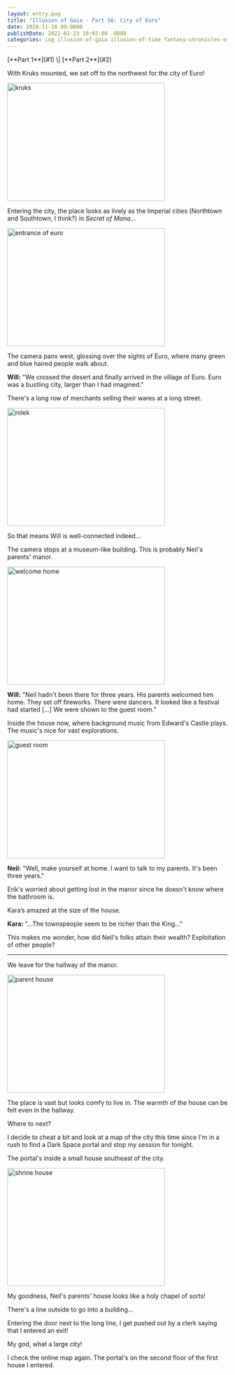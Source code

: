```yaml
---
layout: entry.pug
title: "Illusion of Gaia - Part 56: City of Euro"
date: 2018-11-16 09-0800
publishDate: 2021-02-23 10:02:00 -0800
categories: iog illusion-of-gaia illusion-of-time fantasy-chronicles-of-gaia gaia-gensoki quintet-enix playthroughs
---
```


<p class="entry-partination" markdown="1">[**Part 1**](#1) \| [**Part 2**](#2)</p>

<a name="1"></a>

With Kruks mounted, we set off to the northwest for the city of Euro!

<img src="https://i.imgur.com/qLrBYqL.png" alt="kruks" width="360" height="270" id="liveblog" />

Entering the city, the place looks as lively as the Imperial cities (Northtown and Southtown, I think?) in *Secret of Mana*...

<img src="https://i.imgur.com/QUROLWR.png" alt="entrance of euro" width="360" height="270" id="liveblog" />

The camera pans west, glossing over the sights of Euro, where many green and blue haired people walk about.

**Will:** "We crossed the desert and finally arrived in the village of Euro. Euro was a bustling city, larger than I had imagined."

There's a long row of merchants selling their wares at a long street.

<img src="https://i.imgur.com/ojMrpfH.png" alt="rolek" width="360" height="270" id="liveblog" />

So that means Will is well-connected indeed...

The camera stops at a museum-like building. This is probably Neil's parents' manor.

<img src="https://i.imgur.com/adzcrzB.png" alt="welcome home" width="360" height="270" id="liveblog" />

**Will:** "Neil hadn't been there for three years. His parents welcomed him home. They set off fireworks. There were dancers. It looked like a festival had started [...] We were shown to the guest room."

Inside the house now, where background music from Edward's Castle plays. The music's nice for vast explorations.

<img src="https://i.imgur.com/FJYYXym.png" alt="guest room" width="360" height="270" id="liveblog" />

**Neil:** "Well, make yourself at home. I want to talk to my parents. It's been three years."

Erik's worried about getting lost in the manor since he doesn't know where the bathroom is.

Kara’s amazed at the size of the house.

**Kara:** "...The townspeople seem to be richer than the King..."

This makes me wonder, how did Neil's folks attain their wealth? Exploitation of other people?

<a name="2"></a>

---

We leave for the hallway of the manor.

<img src="https://i.imgur.com/mbcahpW.png" alt="parent house" width="360" height="270" id="liveblog" />

The place is vast but looks comfy to live in. The warmth of the house can be felt even in the hallway.

Where to next?

I decide to cheat a bit and look at a map of the city this time since I'm in a rush to find a Dark Space portal and stop my session for tonight.

The portal's inside a small house southeast of the city.

<img src="https://i.imgur.com/QeP2KZg.png" alt="shrine house" width="360" height="270" id="liveblog" />

My goodness, Neil's parents' house looks like a holy chapel of sorts!

There's a line outside to go into a building...

Entering the door next to the long line, I get pushed out by a clerk saying that I entered an exit!

My god, what a large city!

I check the online map again. The portal's on the second floor of the first house I entered.